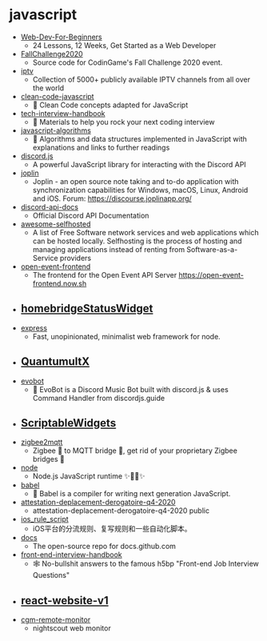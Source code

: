 # javascript
- [Web-Dev-For-Beginners](https://github.com/microsoft/Web-Dev-For-Beginners)
  - 24 Lessons, 12 Weeks, Get Started as a Web Developer
- [FallChallenge2020](https://github.com/CodinGame/FallChallenge2020)
  - Source code for CodinGame's Fall Challenge 2020 event.
- [iptv](https://github.com/iptv-org/iptv)
  - Collection of 5000+ publicly available IPTV channels from all over the world
- [clean-code-javascript](https://github.com/ryanmcdermott/clean-code-javascript)
  - 🛁 Clean Code concepts adapted for JavaScript
- [tech-interview-handbook](https://github.com/yangshun/tech-interview-handbook)
  - 💯 Materials to help you rock your next coding interview
- [javascript-algorithms](https://github.com/trekhleb/javascript-algorithms)
  - 📝 Algorithms and data structures implemented in JavaScript with explanations and links to further readings
- [discord.js](https://github.com/discordjs/discord.js)
  - A powerful JavaScript library for interacting with the Discord API
- [joplin](https://github.com/laurent22/joplin)
  - Joplin - an open source note taking and to-do application with synchronization capabilities for Windows, macOS, Linux, Android and iOS. Forum: https://discourse.joplinapp.org/
- [discord-api-docs](https://github.com/discord/discord-api-docs)
  - Official Discord API Documentation
- [awesome-selfhosted](https://github.com/awesome-selfhosted/awesome-selfhosted)
  - A list of Free Software network services and web applications which can be hosted locally. Selfhosting is the process of hosting and managing applications instead of renting from Software-as-a-Service providers
- [open-event-frontend](https://github.com/fossasia/open-event-frontend)
  - The frontend for the Open Event API Server https://open-event-frontend.now.sh
- [homebridgeStatusWidget](https://github.com/lwitzani/homebridgeStatusWidget)
  - 
- [express](https://github.com/expressjs/express)
  - Fast, unopinionated, minimalist web framework for node.
- [QuantumultX](https://github.com/Orz-3/QuantumultX)
  - 
- [evobot](https://github.com/eritislami/evobot)
  - 🤖 EvoBot is a Discord Music Bot built with discord.js & uses Command Handler from discordjs.guide
- [ScriptableWidgets](https://github.com/Necriso/ScriptableWidgets)
  - 
- [zigbee2mqtt](https://github.com/Koenkk/zigbee2mqtt)
  - Zigbee 🐝 to MQTT bridge 🌉, get rid of your proprietary Zigbee bridges 🔨
- [node](https://github.com/nodejs/node)
  - Node.js JavaScript runtime ✨🐢🚀✨
- [babel](https://github.com/babel/babel)
  - 🐠 Babel is a compiler for writing next generation JavaScript.
- [attestation-deplacement-derogatoire-q4-2020](https://github.com/LAB-MI/attestation-deplacement-derogatoire-q4-2020)
  - attestation-deplacement-derogatoire-q4-2020 public
- [ios_rule_script](https://github.com/blackmatrix7/ios_rule_script)
  - iOS平台的分流规则、复写规则和一些自动化脚本。
- [docs](https://github.com/github/docs)
  - The open-source repo for docs.github.com
- [front-end-interview-handbook](https://github.com/yangshun/front-end-interview-handbook)
  - 🕸 No-bullshit answers to the famous h5bp "Front-end Job Interview Questions"
- [react-website-v1](https://github.com/briancodex/react-website-v1)
  - 
- [cgm-remote-monitor](https://github.com/nightscout/cgm-remote-monitor)
  - nightscout web monitor
